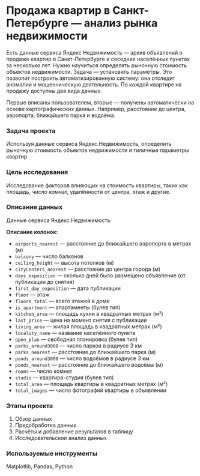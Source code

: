 # Продажа квартир в Санкт-Петербурге — анализ рынка недвижимости

Есть данные сервиса Яндекс Недвижимость — архив объявлений о продаже квартир в Санкт-Петербурге и соседних населённых пунктах за несколько лет. 
Нужно научиться определять рыночную стоимость объектов недвижимости. 
Задача — установить параметры. 
Это позволит построить автоматизированную систему: она отследит аномалии и мошенническую деятельность.
По каждой квартире на продажу доступны два вида данных. 

Первые вписаны пользователем, вторые — получены автоматически на основе картографических данных. 
Например, расстояние до центра, аэропорта, ближайшего парка и водоёма. 

### Задача проекта

Используя данные сервиса Яндекс.Недвижимость, определить рыночную стоимость объектов недвижимости и типичные параметры квартир

### Цель исследования

Исследование факторов влияющих на стоимость квартиры, таких как площадь, число комнат, удалённости от центра, этаж и другие.
    
### Описание данных

Данные сервиса Яндекс.Недвижимость

**Описание колонок:**
   - `airports_nearest` — расстояние до ближайшего аэропорта в метрах (м)
   - `balcony` — число балконов
   - `ceiling_height` — высота потолков (м)
   - `cityCenters_nearest` — расстояние до центра города (м)
   - `days_exposition` — сколько дней было размещено объявление (от публикации до снятия)
   - `first_day_exposition` — дата публикации
   - `floor` — этаж
   - `floors_total` — всего этажей в доме
   - `is_apartment` — апартаменты (булев тип)
   - `kitchen_area` — площадь кухни в квадратных метрах (м²)
   - `last_price` — цена на момент снятия с публикации
   - `living_area` — жилая площадь в квадратных метрах (м²)
   - `locality_name` — название населённого пункта
   - `open_plan` — свободная планировка (булев тип)
   - `parks_around3000` — число парков в радиусе 3 км
   - `parks_nearest` — расстояние до ближайшего парка (м)
   - `ponds_around3000` — число водоёмов в радиусе 3 км
   - `ponds_nearest` — расстояние до ближайшего водоёма (м)
   - `rooms` — число комнат
   - `studio` — квартира-студия (булев тип)
   - `total_area` — площадь квартиры в квадратных метрах (м²)
   - `total_images` — число фотографий квартиры в объявлении

### Этапы проекта
 1. Обзор данных
 2. Предобработка данных
 3. Расчёты и добавление результатов в таблицу
 4. Исследовательский анализ данных

### Используемые инструменты

Matplotlib, Pandas, Python

